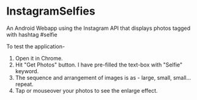 InstagramSelfies
================

An Android Webapp using the Instagram API that displays photos tagged with hashtag #selfie


To test the application-
1. Open it in Chrome.
2. Hit "Get Photos" button. I have pre-filled the text-box with "Selfie" keyword.
3. The sequence and arrangement of images is as - large, small, small... repeat.
4. Tap or mouseover your photos to see the enlarge effect.
